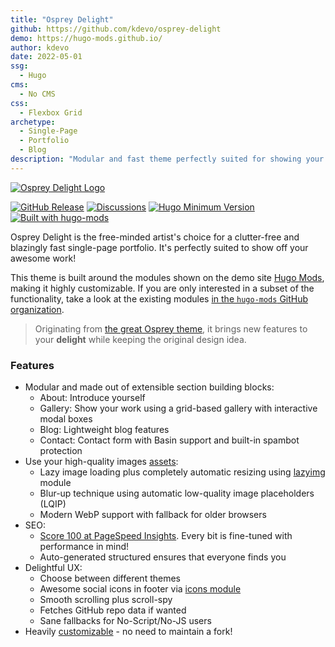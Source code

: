 ```yaml
---
title: "Osprey Delight"
github: https://github.com/kdevo/osprey-delight
demo: https://hugo-mods.github.io/ 
author: kdevo
date: 2022-05-01
ssg:
  - Hugo
cms:
  - No CMS
css:
  - Flexbox Grid 
archetype:
  - Single-Page
  - Portfolio
  - Blog
description: "Modular and fast theme perfectly suited for showing your work. Built with hugo-mods."
---
```


[![Osprey Delight Logo](https://raw.githubusercontent.com/kdevo/osprey-delight/master/images/osprey-delight-logo.png)](https://github.com/kdevo/osprey-delight)

[![GitHub Release](https://img.shields.io/github/v/release/kdevo/osprey-delight?style=flat-square&color=%230097a7&logo=github)](https://github.com/kdevo/osprey-delight/releases/latest)
[![Discussions](https://img.shields.io/badge/GitHub-Discussions-%230097a7?logo=github&style=flat-square)](https://github.com/kdevo/osprey-delight/discussions)
[![Hugo Minimum Version](https://img.shields.io/badge/hugo-%3E=v0.83-%230097a7?logo=hugo&style=flat-square)](https://github.com/gohugoio/hugo/releases)
[![Built with hugo-mods](https://img.shields.io/static/v1?label=%E2%9D%A4&message=hugo-mods&color=0097a7&style=flat-square)](https://github.com/hugo-mods)

Osprey Delight is the free-minded artist's choice for a clutter-free and blazingly fast single-page portfolio. It's perfectly suited to show off your awesome work! 

This theme is built around the modules shown on the demo site [Hugo Mods](https://hugo-mods.github.io/), making it highly customizable. 
If you are only interested in a subset of the functionality, take a look at the existing modules [in the `hugo-mods` GitHub organization](https://github.com/hugo-mods).

> Originating from [the great Osprey theme](https://github.com/tomanistor/osprey), it brings new features to your **delight** while keeping the original design idea.

### Features

- Modular and made out of extensible section building blocks:
  - About: Introduce yourself
  - Gallery: Show your work using a grid-based gallery with interactive modal boxes
  - Blog: Lightweight blog features
  - Contact: Contact form with Basin support and built-in spambot protection
- Use your high-quality images [assets](https://gohugo.io/categories/asset-management):
    - Lazy image loading plus completely automatic resizing using [lazyimg](https://github.com/hugo-mods/lazyimg) module
    - Blur-up technique using automatic low-quality image placeholders (LQIP)
    - Modern WebP support with fallback for older browsers
- SEO:
  - [Score 100 at PageSpeed Insights](https://developers.google.com/speed/pagespeed/insights/?url=https%3A%2F%2Fkdevo.github.io%2F). Every bit is fine-tuned with performance in mind! 
  - Auto-generated structured ensures that everyone finds you
- Delightful UX:
    - Choose between different themes
    - Awesome social icons in footer via [icons module](https://github.com/hugo-mods/icons)
    - Smooth scrolling plus scroll-spy
    - Fetches GitHub repo data if wanted
    - Sane fallbacks for No-Script/No-JS users
- Heavily [customizable](#customize-it) - no need to maintain a fork!
